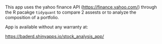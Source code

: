 This app uses the yahoo finance API (https://finance.yahoo.com/) 
through the R pacakge `tidyquant` to compare 2 assests or 
to analyze the composition of a portfolio.

App is available without any warranty at:

https://baderd.shinyapps.io/stock_analysis_app/ 

